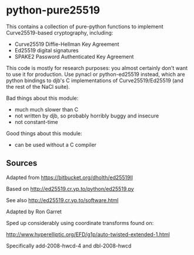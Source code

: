 # python-pure25519

This contains a collection of pure-python functions to implement
Curve25519-based cryptography, including:

* Curve25519 Diffie-Hellman Key Agreement
* Ed25519 digital signatures
* SPAKE2 Password Authenticated Key Agreement

This code is mostly for research purposes: you almost certainly don't want to
use it for production. Use pynacl or python-ed25519 instead, which are python
bindings to djb's C implementations of Curve25519/Ed25519 (and the rest of
the NaCl suite).

Bad things about this module:

* much much slower than C
* not written by djb, so probably horribly buggy and insecure
* not constant-time

Good things about this module:

* can be used without a C compiler

## Sources


Adapted from https://bitbucket.org/dholth/ed25519ll

Based on http://ed25519.cr.yp.to/python/ed25519.py

See also http://ed25519.cr.yp.to/software.html

Adapted by Ron Garret

Sped up considerably using coordinate transforms found on:

http://www.hyperelliptic.org/EFD/g1p/auto-twisted-extended-1.html

Specifically add-2008-hwcd-4 and dbl-2008-hwcd
